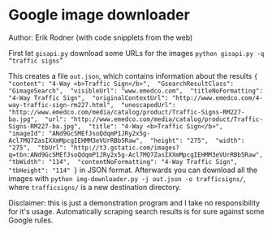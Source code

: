 Google image downloader
=================================

Author: Erik Rodner (with code snipplets from the web)

First let ``gisapi.py`` download some URLs for the images
``
python gisapi.py -q “traffic signs”
``

This creates a file ``out.json``, which contains information about the results
``
  {
        "content": "4-Way <b>Traffic Sign</b>", 
        "GsearchResultClass": "GimageSearch", 
        "visibleUrl": "www.emedco.com", 
        "titleNoFormatting": "4-Way Traffic Sign", 
        "originalContextUrl": "http://www.emedco.com/4-way-traffic-sign-rm227.html", 
        "unescapedUrl": "http://www.emedco.com/media/catalog/product/Traffic-Signs-RM227-ba.jpg", 
        "url": "http://www.emedco.com/media/catalog/product/Traffic-Signs-RM227-ba.jpg", 
        "title": "4-Way <b>Traffic Sign</b>", 
        "imageId": "ANd9GcSMEfJsoQdqmP1JRy2x5g-Acl7MQ7ZasIXXmMpcgIEHMM3eVUrRBb5Raw", 
        "height": "275", 
        "width": "275", 
        "tbUrl": "http://t3.gstatic.com/images?q=tbn:ANd9GcSMEfJsoQdqmP1JRy2x5g-Acl7MQ7ZasIXXmMpcgIEHMM3eVUrRBb5Raw", 
        "tbWidth": "114", 
        "contentNoFormatting": "4-Way Traffic Sign", 
        "tbHeight": "114"
    }
``
in JSON format. Afterwards you can download all the images with ``python img-downloader.py -j out.json -o trafficsigns/``, where ``trafficsigns/`` is a new destination directory.

Disclaimer: this is just a demonstration program and I take no responsibility for it's usage. Automatically scraping search results is for sure against some Google rules.

